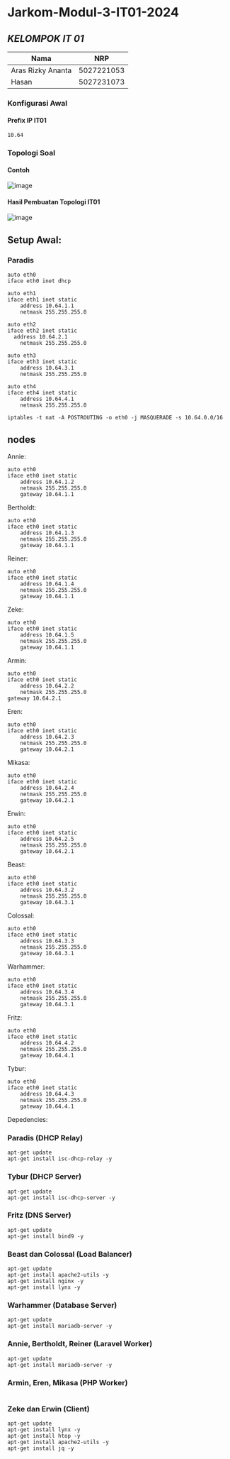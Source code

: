 # Jarkom-Modul-3-IT01-2024


## ***KELOMPOK IT 01***
| Nama      | NRP         |
  |-----------|-------------|
  | Aras Rizky Ananta| 5027221053   |
  | Hasan | 5027231073  |  

### Konfigurasi Awal
#### Prefix IP IT01
`10.64`

### Topologi Soal
#### Contoh
![image](https://github.com/user-attachments/assets/1e4e926e-82c5-40c7-ab21-b73cacbf306a)

#### Hasil Pembuatan Topologi IT01
![image](https://github.com/user-attachments/assets/7c451546-1dc4-4da8-b5c7-507be282ed5c)



## Setup Awal:
### Paradis
```
auto eth0
iface eth0 inet dhcp

auto eth1
iface eth1 inet static
	address 10.64.1.1
	netmask 255.255.255.0

auto eth2
iface eth2 inet static
  address 10.64.2.1
	netmask 255.255.255.0

auto eth3
iface eth3 inet static
	address 10.64.3.1
	netmask 255.255.255.0

auto eth4
iface eth4 inet static
	address 10.64.4.1
	netmask 255.255.255.0
 
iptables -t nat -A POSTROUTING -o eth0 -j MASQUERADE -s 10.64.0.0/16
```

## nodes

Annie:
```
auto eth0
iface eth0 inet static
	address 10.64.1.2
	netmask 255.255.255.0
	gateway 10.64.1.1
```

Bertholdt: 
```
auto eth0
iface eth0 inet static
	address 10.64.1.3
	netmask 255.255.255.0
	gateway 10.64.1.1
```

Reiner: 
```
auto eth0
iface eth0 inet static
	address 10.64.1.4
	netmask 255.255.255.0
	gateway 10.64.1.1
```


Zeke:
```
auto eth0
iface eth0 inet static
	address 10.64.1.5
	netmask 255.255.255.0
	gateway 10.64.1.1
```

Armin: 
```
auto eth0
iface eth0 inet static
	address 10.64.2.2
	netmask 255.255.255.0 
gateway 10.64.2.1
```

Eren: 
```
auto eth0
iface eth0 inet static
	address 10.64.2.3
	netmask 255.255.255.0
	gateway 10.64.2.1
```

Mikasa: 
```
auto eth0
iface eth0 inet static
	address 10.64.2.4
	netmask 255.255.255.0
	gateway 10.64.2.1
```

Erwin:  
```
auto eth0
iface eth0 inet static
	address 10.64.2.5
	netmask 255.255.255.0
	gateway 10.64.2.1
```

Beast:
```
auto eth0
iface eth0 inet static
	address 10.64.3.2
	netmask 255.255.255.0
	gateway 10.64.3.1
```

Colossal: 
```
auto eth0
iface eth0 inet static
	address 10.64.3.3
	netmask 255.255.255.0
	gateway 10.64.3.1
```

Warhammer: 
```
auto eth0
iface eth0 inet static
	address 10.64.3.4
	netmask 255.255.255.0
	gateway 10.64.3.1
```

Fritz: 
```
auto eth0
iface eth0 inet static
	address 10.64.4.2
	netmask 255.255.255.0
	gateway 10.64.4.1
```

Tybur: 
```
auto eth0
iface eth0 inet static
	address 10.64.4.3
	netmask 255.255.255.0
	gateway 10.64.4.1
```

Depedencies: 
### Paradis (DHCP Relay)
```
apt-get update
apt-get install isc-dhcp-relay -y
```
### Tybur (DHCP Server)
```
apt-get update
apt-get install isc-dhcp-server -y
```
### Fritz (DNS Server)
```
apt-get update
apt-get install bind9 -y
```
### Beast dan Colossal (Load Balancer)
```
apt-get update
apt-get install apache2-utils -y
apt-get install nginx -y
apt-get install lynx -y
```
### Warhammer (Database Server)
```
apt-get update
apt-get install mariadb-server -y
```
### Annie, Bertholdt, Reiner (Laravel Worker)
```
apt-get update
apt-get install mariadb-server -y
```
### Armin, Eren, Mikasa (PHP Worker)
```
```
### Zeke dan Erwin (Client)
```
apt-get update
apt-get install lynx -y
apt-get install htop -y
apt-get install apache2-utils -y
apt-get install jq -y
```
